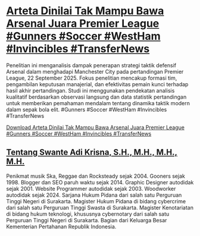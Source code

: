 # [Arteta Dinilai Tak Mampu Bawa Arsenal Juara Premier League #Gunners #Soccer #WestHam #Invincibles #TransferNews](https://swanteadikrisna.com/arsenal/website/55/arteta-dinilai-tak-mampu-bawa-arsenal-juara-premier-league/)

Penelitian ini menganalisis dampak penerapan strategi taktik defensif Arsenal dalam menghadapi Manchester City pada pertandingan Premier League, 22 September 2025. Fokus penelitian mencakup formasi tim, pengambilan keputusan manajerial, dan efektivitas pemain kunci terhadap hasil akhir pertandingan. Studi ini menggunakan pendekatan analisis kualitatif berdasarkan observasi langsung dan data statistik pertandingan untuk memberikan pemahaman mendalam tentang dinamika taktik modern dalam sepak bola elit. #Gunners #Soccer #WestHam #Invincibles #TransferNews 

[Download Arteta Dinilai Tak Mampu Bawa Arsenal Juara Premier League #Gunners #Soccer #WestHam #Invincibles #TransferNews](https://swanteadikrisna.com/arsenal/website/55/arteta-dinilai-tak-mampu-bawa-arsenal-juara-premier-league/)


## [Tentang Swante Adi Krisna, S.H., M.H., M.H., M.H.](https://swanteadikrisna.com/)

Penikmat musik Ska, Reggae dan Rocksteady sejak 2004. Gooners sejak 1998. Blogger dan SEO paruh waktu sejak 2014. Graphic Designer autodidak sejak 2001. Website Programmer autodidak sejak 2003. Woodworker autodidak sejak 2024. Sarjana Hukum Pidana dari salah satu Perguruan Tinggi Negeri di Surakarta. Magister Hukum Pidana di bidang cybercrime dari salah satu Perguruan Tinggi Swasta di Surakarta. Magister Kenotariatan di bidang hukum teknologi, khususnya cybernotary dari salah satu Perguruan Tinggi Negeri di Surakarta. Bagian dari Keluarga Besar Kementerian Pertahanan Republik Indonesia.
